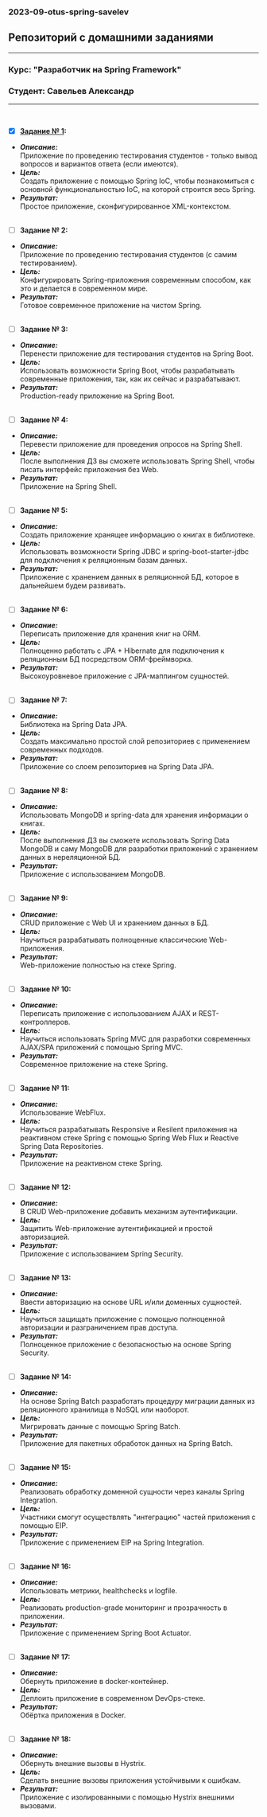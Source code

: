 ### 2023-09-otus-spring-savelev
## Репозиторий с домашними заданиями ##
***
### Курс: "Разработчик на Spring Framework" ###
### Студент: Савельев Александр ###
***
&nbsp;
- [x] **[Задание № 1](https://github.com/AlexanderSavelev/2023-09-otus-spring-savelev/tree/homework_01/homework_01):**  
- ***Описание:***  
Приложение по проведению тестирования студентов - только вывод вопросов и вариантов ответа (если имеются).  
- ***Цель:***  
Создать приложение с помощью Spring IoC, чтобы познакомиться с основной функциональностью IoC, на которой строится весь Spring.  
- ***Результат:***  
Простое приложение, сконфигурированное XML-контекстом.  
&nbsp;
- [ ] **Задание № 2:**  
- ***Описание:***  
Приложение по проведению тестирования студентов (с самим тестированием).  
- ***Цель:***  
Конфигурировать Spring-приложения современным способом, как это и делается в современном мире.  
- ***Результат:***   
Готовое современное приложение на чистом Spring.  
&nbsp; 
- [ ] **Задание № 3:**  
- ***Описание:***  
Перенести приложение для тестирования студентов на Spring Boot.  
- ***Цель:***  
Использовать возможности Spring Boot, чтобы разрабатывать современные приложения, так, как их сейчас и разрабатывают.  
- ***Результат:***  
Production-ready приложение на Spring Boot.  
&nbsp;  
- [ ] **Задание № 4:**  
- ***Описание:***  
Перевести приложение для проведения опросов на Spring Shell.  
- ***Цель:***  
После выполнения ДЗ вы сможете использовать Spring Shell, чтобы писать интерфейс приложения без Web.  
- ***Результат:***  
Приложение на Spring Shell.  
&nbsp;
- [ ] **Задание № 5:**    
- ***Описание:***  
Создать приложение хранящее информацию о книгах в библиотеке.   
- ***Цель:***  
Использовать возможности Spring JDBC и spring-boot-starter-jdbc для подключения к реляционным базам данных.    
- ***Результат:***  
Приложение с хранением данных в реляционной БД, которое в дальнейшем будем развивать.  
&nbsp;  
- [ ] **Задание № 6:**  
- ***Описание:***  
Переписать приложение для хранения книг на ORM.          
- ***Цель:***  
Полноценно работать с JPA + Hibernate для подключения к реляционным БД посредством ORM-фреймворка.        
- ***Результат:***  
Высокоуровневое приложение с JPA-маппингом сущностей.  
&nbsp;     
- [ ] **Задание № 7:**    
- ***Описание:***  
Библиотека на Spring Data JPA.  
- ***Цель:***  
Создать максимально простой слой репозиториев с применением современных подходов.  
- ***Результат:***  
Приложение со слоем репозиториев на Spring Data JPA.    
&nbsp;
- [ ] **Задание № 8:**  
- ***Описание:***  
Использовать MongoDB и spring-data для хранения информации о книгах.      
- ***Цель:***  
После выполнения ДЗ вы сможете использовать Spring Data MongoDB и саму MongoDB для разработки приложений с хранением данных в нереляционной БД.    
- ***Результат:***  
Приложение с использованием MongoDB.      
&nbsp;
- [ ] **Задание № 9:**  
- ***Описание:***  
CRUD приложение с Web UI и хранением данных в БД.      
- ***Цель:***  
Научиться разрабатывать полноценные классические Web-приложения.      
- ***Результат:***  
Web-приложение полностью на стеке Spring.    
&nbsp;
- [ ] **Задание № 10:**  
- ***Описание:***  
Переписать приложение с использованием AJAX и REST-контроллеров.    
- ***Цель:***  
Научиться использовать Spring MVC для разработки современных AJAX/SPA приложений c помощью Spring MVC.    
- ***Результат:***  
Современное приложение на стеке Spring.  
&nbsp;    
- [ ] **Задание № 11:**  
- ***Описание:***  
Использование WebFlux.    
- ***Цель:***  
Научиться разрабатывать Responsive и Resilent приложения на реактивном стеке Spring c помощью Spring Web Flux и Reactive Spring Data Repositories.    
- ***Результат:***  
Приложение на реактивном стеке Spring.    
&nbsp;
- [ ] **Задание № 12:**  
- ***Описание:***  
В CRUD Web-приложение добавить механизм аутентификации.    
- ***Цель:***  
Защитить Web-приложение аутентификацией и простой авторизацией.    
- ***Результат:***  
Приложение с использованием Spring Security.    
&nbsp;
- [ ] **Задание № 13:**  
- ***Описание:***  
Ввести авторизацию на основе URL и/или доменных сущностей.     
- ***Цель:***  
Научиться защищать приложение с помощью полноценной авторизации и разграничением прав доступа.      
- ***Результат:***  
Полноценное приложение с безопасностью на основе Spring Security.    
&nbsp;
- [ ] **Задание № 14:**  
- ***Описание:***  
На основе Spring Batch разработать процедуру миграции данных из реляционного хранилища в NoSQL или наоборот.    
- ***Цель:***  
Мигрировать данные с помощью Spring Batch.    
- ***Результат:***  
Приложение для пакетных обработок данных на Spring Batch.    
&nbsp;
- [ ] **Задание № 15:**  
- ***Описание:***  
Реализовать обработку доменной сущности через каналы Spring Integration.      
- ***Цель:***  
Участники смогут осуществлять "интеграцию" частей приложения с помощью EIP.  
- ***Результат:***  
Приложение c применением EIP на Spring Integration.  
&nbsp;
- [ ] **Задание № 16:**  
- ***Описание:***  
Использовать метрики, healthchecks и logfile.  
- ***Цель:***  
Реализовать production-grade мониторинг и прозрачность в приложении.  
- ***Результат:***  
Приложение с применением Spring Boot Actuator.  
&nbsp;
- [ ] **Задание № 17:**  
- ***Описание:***  
Обернуть приложение в docker-контейнер.  
- ***Цель:***  
Деплоить приложение в современном DevOps-стеке.  
- ***Результат:***  
Обёртка приложения в Docker.  
&nbsp;
- [ ] **Задание № 18:**  
- ***Описание:***  
Обернуть внешние вызовы в Hystrix.  
- ***Цель:***  
Сделать внешние вызовы приложения устойчивыми к ошибкам.  
- ***Результат:***  
Приложение с изолированными с помощью Hystrix внешними вызовами.   
&nbsp;
